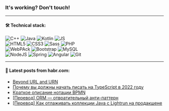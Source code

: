### It's working? Don't touch!

---

#### 🛠️ Technical stack:

![C++](https://img.shields.io/badge/C++-informational?logo=c%2B%2B&style=flat&logoColor=white&color=9C033A)
![Java](https://img.shields.io/badge/Java-informational?logo=java&style=flat&logoColor=white&color=007396)
![Kotlin](https://img.shields.io/badge/Kotlin-informational?logo=Kotlin&style=flat&logoColor=white&color=0095D5)
![JS](https://img.shields.io/badge/JS-informational?logo=javaScript&style=flat&logoColor=black&color=F7Df1E) <br>
![HTML5](https://img.shields.io/badge/HTML5-informational?logo=html5&style=flat&logoColor=white&color=E34F26)
![CSS3](https://img.shields.io/badge/CSS3-informational?logo=css3&style=flat&logoColor=white&color=157286)
![Sass](https://img.shields.io/badge/Saas-informational?logo=sass&style=flat&logoColor=white&color=hotpink)
![PHP](https://img.shields.io/badge/PHP-informational?logo=php&style=flat&logoColor=white&color=777BB4) <br>
![WebPAck](https://img.shields.io/badge/WebPack-informational?logo=webPack&style=flat&logoColor=white&color=FF6F00)
![Bootstrap](https://img.shields.io/badge/Bootstrap-informational?logo=Bootstrap&style=flat&logoColor=white&color=7952B3)
![MySQL](https://img.shields.io/badge/MySQL-informational?logo=MySQL&style=flat&logoColor=white&color=00f) <br>
![NodeJS](https://img.shields.io/badge/NodeJS-informational?logo=node.js&style=flat&logoColor=white&color=43853D)
![Spring](https://img.shields.io/badge/Spring-informational?logo=Spring&style=flat&logoColor=white&color=0A9EDC)
![Angular](https://img.shields.io/badge/Vue-informational?logo=vue.js&style=flat&logoColor=white&color=red)
![Git](https://img.shields.io/badge/Git-informational?logo=git&style=flat&logoColor=white&color=darkorange)

___

#### 💬 Latest posts from habr.com:

<!-- BLOG-POST-LIST:START -->
- [Beyond URL and URN](https://habr.com/ru/post/667120/?utm_source=habrahabr&utm_medium=rss&utm_campaign=667120)
- [Почему вы должны начать писать на TypeScript в 2022 году](https://habr.com/ru/post/667104/?utm_source=habrahabr&utm_medium=rss&utm_campaign=667104)
- [Краткое описание нотации BPMN](https://habr.com/ru/post/667084/?utm_source=habrahabr&utm_medium=rss&utm_campaign=667084)
- [[Перевод] ORM — отвратительный анти-паттерн](https://habr.com/ru/post/667078/?utm_source=habrahabr&utm_medium=rss&utm_campaign=667078)
- [[Перевод] Как отлаживать коллекции Java с Lightrun на продакшене](https://habr.com/ru/post/667072/?utm_source=habrahabr&utm_medium=rss&utm_campaign=667072)
<!-- BLOG-POST-LIST:END -->
